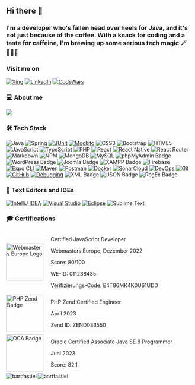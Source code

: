 ## Hi there 👋

### I'm a developer who's fallen head over heels for Java, and it's not just because of the coffee. With a knack for coding and a taste for caffeine, I'm brewing up some serious tech magic 🪄👨🏻‍💻

### Visit me on

<a href="https://www.xing.com/profile/Sergej_Jaudszims/portfolio">![Xing](https://img.shields.io/badge/Xing-126567?style=for-the-badge&logo=none&logoColor=white)</a>
<a href="https://www.linkedin.com/in/sergej-jaudszims-80672a250/">![LinkedIn](https://img.shields.io/badge/LinkedIn-0077B5?style=for-the-badge&logo=linkedin&logoColor=white)</a>
<a href="https://www.codewars.com/users/RedTape9">![CodeWars](https://img.shields.io/badge/Codewars-B1361E?style=for-the-badge&logo=Codewars&logoColor=white)</a>

### 💻 About me

![](https://github-profile-trophy.vercel.app/?username=redtape9&theme=tokyonight&no-frame=false&no-bg=false&margin-w=4)

### 🛠️ Tech Stack

![Java](https://img.shields.io/badge/java-%23ED8B00.svg?style=for-the-badge&logo=java&logoColor=white)
![Spring](https://img.shields.io/badge/spring-%236DB33F.svg?style=for-the-badge&logo=spring&logoColor=white)
[![JUnit](https://img.shields.io/badge/JUnit-%2325A162.svg?style=for-the-badge&logo=junit5&logoColor=white)](https://junit.org/junit5/)
[![Mockito](https://img.shields.io/badge/Mockito-%232983D1.svg?style=for-the-badge&logo=mockito&logoColor=white)](https://site.mockito.org/)
![CSS3](https://img.shields.io/badge/css3-%231572B6.svg?style=for-the-badge&logo=css3&logoColor=white)
![Bootstrap](https://img.shields.io/badge/Bootstrap-%237952B3.svg?style=for-the-badge&logo=bootstrap&logoColor=white)
![HTML5](https://img.shields.io/badge/html5-%23E34F26.svg?style=for-the-badge&logo=html5&logoColor=white)
![JavaScript](https://img.shields.io/badge/javascript-%23323330.svg?style=for-the-badge&logo=javascript&logoColor=%23F7DF1E)
![TypeScript](https://img.shields.io/badge/typescript-%23007ACC.svg?style=for-the-badge&logo=typescript&logoColor=white)
![PHP](https://img.shields.io/badge/PHP-777BB4?style=for-the-badge&logo=php&logoColor=white)
![React](https://img.shields.io/badge/react-%2320232a.svg?style=for-the-badge&logo=react&logoColor=%2361DAFB)
![React Native](https://img.shields.io/badge/react_native-%2320232a.svg?style=for-the-badge&logo=react&logoColor=%2361DAFB)
![React Router](https://img.shields.io/badge/React_Router-CA4245?style=for-the-badge&logo=react-router&logoColor=white)
![Markdown](https://img.shields.io/badge/markdown-%23000000.svg?style=for-the-badge&logo=markdown&logoColor=white)
![NPM](https://img.shields.io/badge/NPM-%23000000.svg?style=for-the-badge&logo=npm&logoColor=white)
![MongoDB](https://img.shields.io/badge/MongoDB-%234ea94b.svg?style=for-the-badge&logo=mongodb&logoColor=white)
![MySQL](https://img.shields.io/badge/MySQL-4479A1?style=for-the-badge&logo=mysql&logoColor=white)
![phpMyAdmin Badge](https://img.shields.io/badge/phpMyAdmin-Orange?style=for-the-badge&logo=phpmyadmin&logoColor=white)
![WordPress Badge](https://img.shields.io/badge/WordPress-Blue?style=for-the-badge&logo=wordpress&logoColor=white)
![Joomla Badge](https://img.shields.io/badge/Joomla-Yellow?style=for-the-badge&logo=joomla&logoColor=white)
![XAMPP Badge](https://img.shields.io/badge/XAMPP-Orange?style=for-the-badge&logo=xampp&logoColor=white)
![Firebase](https://img.shields.io/badge/Firebase-%23039BE5.svg?style=for-the-badge&logo=firebase)
![Expo CLI](https://img.shields.io/badge/Expo_CLI-000020?style=for-the-badge&logo=expo&logoColor=white)
![Maven](https://img.shields.io/badge/Maven-C71A36?style=for-the-badge&logo=apache-maven&logoColor=white)
![Postman](https://img.shields.io/badge/Postman-FF6C37?style=for-the-badge&logo=postman&logoColor=white)
![Docker](https://img.shields.io/badge/docker-%230db7ed.svg?style=for-the-badge&logo=docker&logoColor=white)
![SonarCloud](https://img.shields.io/badge/Sonar%20cloud-F3702A?style=for-the-badge&logo=sonarcloud&logoColor=white)
[![DevOps](https://img.shields.io/badge/DevOps-%234A154B.svg?style=for-the-badge&logo=devops&logoColor=white)](#)
[![Git](https://img.shields.io/badge/git-%23F05032.svg?style=for-the-badge&logo=git&logoColor=white)](https://git-scm.com/)
[![GitHub](https://img.shields.io/badge/GitHub-%23121011.svg?style=for-the-badge&logo=github&logoColor=white)](https://github.com/)
[![Debugging](https://img.shields.io/badge/debugging-%23FADA5E.svg?style=for-the-badge&logo=debugging&logoColor=black)](#) 
![XML Badge](https://img.shields.io/badge/XML-Red?style=for-the-badge&logo=xml&logoColor=white)
![JSON Badge](https://img.shields.io/badge/JSON-Green?style=for-the-badge&logo=json&logoColor=white)
![RegEx Badge](https://img.shields.io/badge/RegEx-Blue?style=for-the-badge&logo=regex&logoColor=white)


### 🧰 Text Editors and IDEs
[![IntelliJ IDEA](https://img.shields.io/badge/IntelliJ_IDEA-%23000000.svg?style=for-the-badge&logo=intellij-idea&logoColor=white)](https://www.jetbrains.com/idea/)
[![Visual Studio](https://img.shields.io/badge/Visual_Studio-%235C2D91.svg?style=for-the-badge&logo=visual-studio&logoColor=white)](https://visualstudio.microsoft.com/)
[![Eclipse](https://img.shields.io/badge/Eclipse-%231C1E25.svg?style=for-the-badge&logo=eclipse&logoColor=white)](https://www.eclipse.org/)
![Sublime Text](https://img.shields.io/badge/Sublime_Text-FF9800?style=for-the-badge&logo=sublime-text&logoColor=white)

### 🎓 Certifications

<div style="display: flex; gap: 20px; align-items: center;">
  <a href="https://de.webmasters-europe.org/exams/verify">
    <img src="https://media.licdn.com/dms/image/C4D0BAQG3Oi-e74RUWQ/company-logo_200_200/0/1630520842724/european_webmaster_association___webmasters_europe_ev_logo?e=2147483647&v=beta&t=XwPmaEdiLgcPDEOFSTSac0azgItqgtI5o9qSEjfgJSU" alt="Webmasters Europe Logo" width="100">
  </a>
  <div>
    <p>Certified JavaScript Developer</p>
    <p>Webmasters Europe, Dezember 2022</p>
    <p>Score: 80/100</p>
    <p>WE-ID: 011238435</p>
    <p>Verifizierungs-Code: E4T86MK4K0U61UDD</p>
  </div>
</div>

<div style="display: flex; gap: 20px; align-items: center;">
  <a href="https://www.zend-zce.com/en/yellow-pages/ZEND033550">
    <img src="https://www.zend.com/sites/zend/files/image/2019-09/zce-php-engineer-logo-l.jpg" alt="PHP Zend Badge" width="100">
  </a>
  <div>
    <p>PHP Zend Certified Engineer</p>
    <p>April 2023</p>
    <p>Zend ID: ZEND033550</p>
  </div>
</div>

<div style="display: flex; gap: 20px; align-items: center;">
  <a href="https://catalog-education.oracle.com/pls/certview/sharebadge?id=CFFC1DAAE867F6F230CC7308CC1F9E364134F5201569A2CEC5BF9F478A94D1EC">
    <img src="https://education.oracle.com/file/general/Oracle_Professional_Badge_final.png" alt="OCA Badge" width="100">
  </a>
  <div>
    <p>Oracle Certified Associate Java SE 8 Programmer</p>
    <p>Juni 2023</p>
    <p>Score: 82.1</p>
  </div>
</div>




<img align="left" src="https://github-readme-stats.vercel.app/api/top-langs?username=redtape9&show_icons=true&locale=en&layout=compact" alt="bartfastiel" />

<img align="center" src="https://github-readme-stats.vercel.app/api?username=redtape9&show_icons=true&locale=en" alt="bartfastiel" />
